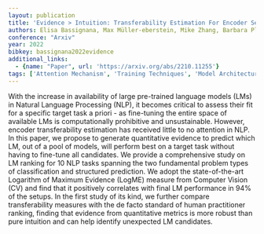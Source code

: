 ```yaml
---
layout: publication
title: 'Evidence > Intuition: Transferability Estimation For Encoder Selection'
authors: Elisa Bassignana, Max Müller-eberstein, Mike Zhang, Barbara Plank
conference: "Arxiv"
year: 2022
bibkey: bassignana2022evidence
additional_links:
  - {name: "Paper", url: 'https://arxiv.org/abs/2210.11255'}
tags: ['Attention Mechanism', 'Training Techniques', 'Model Architecture', 'Fine-Tuning', 'Survey Paper', 'Pretraining Methods']
---
```

With the increase in availability of large pre-trained language models (LMs)
in Natural Language Processing (NLP), it becomes critical to assess their fit
for a specific target task a priori - as fine-tuning the entire space of
available LMs is computationally prohibitive and unsustainable. However,
encoder transferability estimation has received little to no attention in NLP.
In this paper, we propose to generate quantitative evidence to predict which
LM, out of a pool of models, will perform best on a target task without having
to fine-tune all candidates. We provide a comprehensive study on LM ranking for
10 NLP tasks spanning the two fundamental problem types of classification and
structured prediction. We adopt the state-of-the-art Logarithm of Maximum
Evidence (LogME) measure from Computer Vision (CV) and find that it positively
correlates with final LM performance in 94% of the setups. In the first study
of its kind, we further compare transferability measures with the de facto
standard of human practitioner ranking, finding that evidence from quantitative
metrics is more robust than pure intuition and can help identify unexpected LM
candidates.
